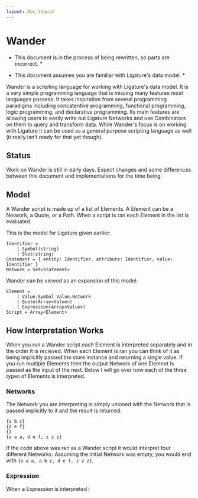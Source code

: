 ```yaml
---
layout: Doc.liquid
---
```


# Wander

* This document is in the process of being rewritten, so parts are incorrect. *

* This document assumes you are familiar with Ligature's data model. *

Wander is a scripting language for working with Ligature's data model.
It is a very simple programming language that is missing many features most languages possess.
It takes inspiration from several programming paradigms including concatentive programming, functional programming,
logic programming, and declarative programming.
Its main features are allowing users to easily write out Ligature Networks and use Combinators on them to query and transform data.
While Wander's focus is on working with Ligature it can be used as a general purpose scripting language as well (it really isn't ready for that yet though).

## Status

Work on Wander is still in early days.
Expect changes and some differences between this document and implementations for the time being.

## Model

A Wander script is made up of a list of Elements.
A Element can be a Network, a Quote, or a Path.
When a script is ran each Element in the list is evaluated.

This is the model for Ligature given earlier:

```
Identifier =
    | Symbol(string)
    | Slot(string)
Statement = { entity: Identifier, attribute: Identifier, value: Identifier }
Network = Set<Statement>
```

Wander can be viewed as an expansion of this model:

```
Element =
    | Value.Symbol Value.Network
    | Quote(Array<Value>)
    | Expression(Array<Value>)
Script = Array<Element>
```

## How Interpretation Works

When you run a Wander script each Element is interpreted separately and in the order it is recieved.
When each Element is ran you can think of it as being implicitly passed the store instance and returning a single value.
If you run multiple Elements then the output Network of one Element is passed as the input of the next.
Below I will go over how each of the three types of Elements is interpreted.

### Networks

The Network you are interpreting is simply unioned with the Network that is passed implicitly to it and the result is returned.

```
{a b c}
{d e f}
{}
{a a a, d e f, z z z}
```

If the code above was ran as a Wander script it would interpret four different Networks.
Assuming the initial Network was empty, you would end with `{a a a, a b c, d e f, z z z}`.

### Expression

When a Expression is interpreted i